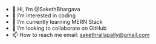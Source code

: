 - 👋 Hi, I’m @SakethBhargava
- 👀 I’m interested in coding
- 🌱 I’m currently learning MERN Stack
- 💞️ I’m looking to collaborate on GitHub
- 📫 How to reach me email: sakethrallapally@gmail.com

<!---
SakethBhargava/SakethBhargava is a ✨ special ✨ repository because its `README.md` (this file) appears on your GitHub profile.
You can click the Preview link to take a look at your changes.
--->
